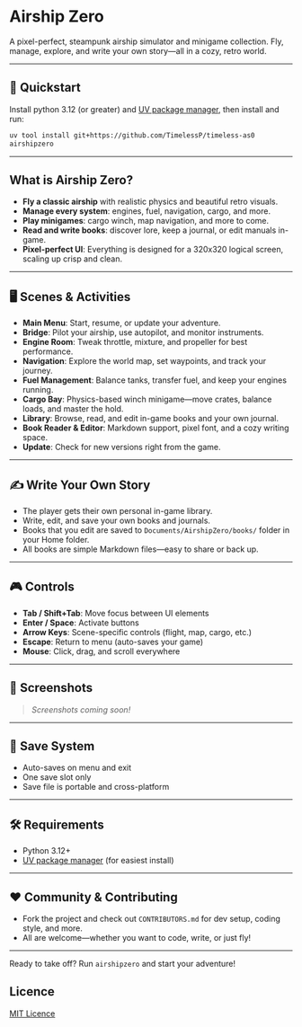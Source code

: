 # Airship Zero

A pixel-perfect, steampunk airship simulator and minigame collection. Fly, manage, explore, and write your own story—all in a cozy, retro world.

---

## 🚀 Quickstart

Install python 3.12 (or greater) and [UV package manager](https://astral.sh/uv/), then install and run:

```bash
uv tool install git+https://github.com/TimelessP/timeless-as0
airshipzero
```

---

## What is Airship Zero?

- **Fly a classic airship** with realistic physics and beautiful retro visuals.
- **Manage every system**: engines, fuel, navigation, cargo, and more.
- **Play minigames**: cargo winch, map navigation, and more to come.
- **Read and write books**: discover lore, keep a journal, or edit manuals in-game.
- **Pixel-perfect UI**: Everything is designed for a 320x320 logical screen, scaling up crisp and clean.

---

## 🖥️ Scenes & Activities

- **Main Menu**: Start, resume, or update your adventure.
- **Bridge**: Pilot your airship, use autopilot, and monitor instruments.
- **Engine Room**: Tweak throttle, mixture, and propeller for best performance.
- **Navigation**: Explore the world map, set waypoints, and track your journey.
- **Fuel Management**: Balance tanks, transfer fuel, and keep your engines running.
- **Cargo Bay**: Physics-based winch minigame—move crates, balance loads, and master the hold.
- **Library**: Browse, read, and edit in-game books and your own journal.
- **Book Reader & Editor**: Markdown support, pixel font, and a cozy writing space.
- **Update**: Check for new versions right from the game.

---

## ✍️ Write Your Own Story

- The player gets their own personal in-game library.
- Write, edit, and save your own books and journals.
- Books that you edit are saved to `Documents/AirshipZero/books/` folder in your Home folder.
- All books are simple Markdown files—easy to share or back up.

---

## 🎮 Controls

- **Tab / Shift+Tab**: Move focus between UI elements
- **Enter / Space**: Activate buttons
- **Arrow Keys**: Scene-specific controls (flight, map, cargo, etc.)
- **Escape**: Return to menu (auto-saves your game)
- **Mouse**: Click, drag, and scroll everywhere

---

## 📸 Screenshots

> _Screenshots coming soon!_

---

## 💾 Save System

- Auto-saves on menu and exit
- One save slot only
- Save file is portable and cross-platform

---

## 🛠️ Requirements

- Python 3.12+
- [UV package manager](https://astral.sh/uv/) (for easiest install)

---

## ❤️ Community & Contributing

- Fork the project and check out `CONTRIBUTORS.md` for dev setup, coding style, and more.
- All are welcome—whether you want to code, write, or just fly!

---

Ready to take off? Run `airshipzero` and start your adventure!

## Licence

[MIT Licence](LICENSE)

